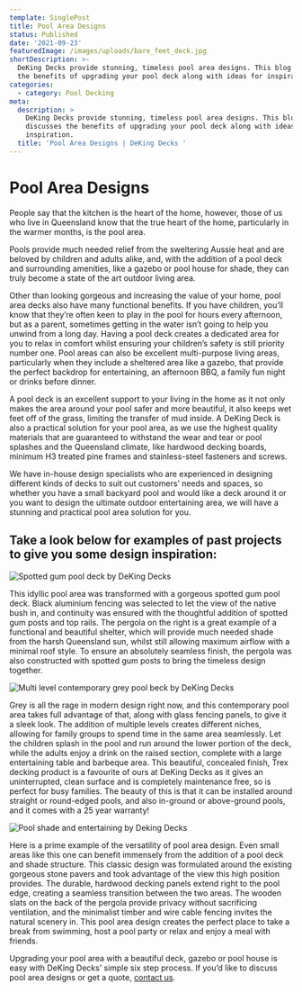```yaml
---
template: SinglePost
title: Pool Area Designs
status: Published
date: '2021-09-23'
featuredImage: /images/uploads/bare_feet_deck.jpg
shortDescription: >-
  DeKing Decks provide stunning, timeless pool area designs. This blog discusses
  the benefits of upgrading your pool deck along with ideas for inspiration.
categories:
  - category: Pool Decking
meta:
  description: >
    DeKing Decks provide stunning, timeless pool area designs. This blog
    discusses the benefits of upgrading your pool deck along with ideas for
    inspiration.  
  title: 'Pool Area Designs | DeKing Decks '
---
```

# Pool Area Designs 

People say that the kitchen is the heart of the home, however, those of us who live in Queensland know that the true heart of the home, particularly in the warmer months, is the pool area. 

Pools provide much needed relief from the sweltering Aussie heat and are beloved by children and adults alike, and, with the addition of a pool deck and surrounding amenities, like a gazebo or pool house for shade, they can truly become a state of the art outdoor living area. 

Other than looking gorgeous and increasing the value of your home, pool area decks also have many functional benefits. If you have children, you’ll know that they’re often keen to play in the pool for hours every afternoon, but as a parent, sometimes getting in the water isn’t going to help you unwind from a long day. Having a pool deck creates a dedicated area for you to relax in comfort whilst ensuring your children’s safety is still priority number one. Pool areas can also be excellent multi-purpose living areas, particularly when they include a sheltered area like a gazebo, that provide the perfect backdrop for entertaining, an afternoon BBQ, a family fun night or drinks before dinner. 

A pool deck is an excellent support to your living in the home as it not only makes the area around your pool safer and more beautiful, it also keeps wet feet off of the grass, limiting the transfer of mud inside. A DeKing Deck is also a practical solution for your pool area, as we use the highest quality materials that are guaranteed to withstand the wear and tear or pool splashes and the Queensland climate, like hardwood decking boards, minimum H3 treated pine frames and stainless-steel fasteners and screws. 

We have in-house design specialists who are experienced in designing different kinds of decks to suit out customers’ needs and spaces, so whether you have a small backyard pool and would like a deck around it or you want to design the ultimate outdoor entertaining area, we will have a stunning and practical pool area solution for you. 



## Take a look below for examples of past projects to give you some design inspiration: 



![Spotted gum pool deck by DeKing Decks](/images/uploads/coroy3.jpg)

This idyllic pool area was transformed with a gorgeous spotted gum pool deck. Black aluminium fencing was selected to let the view of the native bush in, and continuity was ensured with the thoughtful addition of spotted gum posts and top rails. The pergola on the right is a great example of a functional and beautiful shelter, which will provide much needed shade from the harsh Queensland sun, whilst still allowing maximum airflow with a minimal roof style. To ensure an absolutely seamless finish, the pergola was also constructed with spotted gum posts to bring the timeless design together. 

![Multi level contemporary grey pool beck by DeKing Decks](/images/uploads/img_9614.jpg)



Grey is all the rage in modern design right now, and this contemporary pool area takes full advantage of that, along with glass fencing panels, to give it a sleek look. The addition of multiple levels creates different niches, allowing for family groups to spend time in the same area seamlessly. Let the children splash in the pool and run around the lower portion of the deck, while the adults enjoy a drink on the raised section, complete with a large entertaining table and barbeque area. This beautiful, concealed finish, Trex decking product is a favourite of ours at DeKing Decks as it gives an uninterrupted, clean surface and is completely maintenance free, so is perfect for busy families. The beauty of this is that it can be installed around straight or round-edged pools, and also in-ground or above-ground pools, and it comes with a 25 year warranty! 

![Pool shade and entertaining by Deking Decks](/images/uploads/dsc_0211.jpg)



Here is a prime example of the versatility of pool area design. Even small areas like this one can benefit immensely from the addition of a pool deck and shade structure. This classic design was formulated around the existing gorgeous stone pavers and took advantage of the view this high position provides. The durable, hardwood decking panels extend right to the pool edge, creating a seamless transition between the two areas. The wooden slats on the back of the pergola provide privacy without sacrificing ventilation, and the minimalist timber and wire cable fencing invites the natural scenery in. This pool area design creates the perfect place to take a break from swimming, host a pool party or relax and enjoy a meal with friends. 



Upgrading your pool area with a beautiful deck, gazebo or pool house is easy with DeKing Decks’ simple six step process. If you’d like to discuss pool area designs or get a quote, [contact us](https://www.dekingdecks.com.au/contact/).
